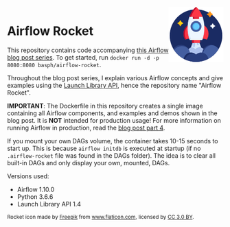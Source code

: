 <img style="float: right;" src="rocket.png">

# Airflow Rocket

This repository contains code accompanying [this Airflow blog post series](https://blog.godatadriven.com). To get started, run `docker run -d -p 8080:8080 basph/airflow-rocket`.

Throughout the blog post series, I explain various Airflow concepts and give examples using the [Launch Library API](https://launchlibrary.net/docs/1.4/api.html), hence the repository name "Airflow Rocket". 

**IMPORTANT**: The Dockerfile in this repository creates a single image containing all Airflow components, and examples and demos shown in the blog post. It is **NOT** intended for production usage! For more information on running Airflow in production, read the [blog post part 4](https://blog.godatadriven.com).

If you mount your own DAGs volume, the container takes 10-15 seconds to start up. This is because `airflow initdb` is executed at startup (if no `.airflow-rocket` file was found in the DAGs folder). The idea is to clear all built-in DAGs and only display your own, mounted, DAGs.

Versions used:

- Airflow 1.10.0
- Python 3.6.6
- Launch Library API 1.4

<div style="font-size: 12px;">Rocket icon made by <a href="https://www.freepik.com" title="Freepik">Freepik</a> from <a href="https://www.flaticon.com/" title="Flaticon">www.flaticon.com</a>, licensed by <a href="http://creativecommons.org/licenses/by/3.0/" title="Creative Commons BY 3.0" target="_blank">CC 3.0 BY</a>.</div>